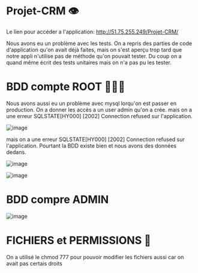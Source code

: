 # Projet-CRM 👁

Le lien pour accéder a l'application: http://51.75.255.249/Projet-CRM/

Nous avons eu un problème avec les tests. On a repris des parties de code d'application qu'on avait déjà faites, mais on s'est aperçu trop tard que notre appli n'utilise pas de méthode qu'on pouvait tester. Du coup on a quand même écrit des tests unitaires mais on n'a pas pu les tester.
 # BDD compte ROOT 👨🏼‍✈️

Nous avons aussi eu un problème avec mysql lorqu'on est passer en production. On a donner les accès a un user admin qu'on a crée. mais on a une erreur SQLSTATE[HY000] [2002] Connection refused sur l'application.

![image](https://user-images.githubusercontent.com/62374845/183258886-baa0554c-b373-4e55-a7be-eb17e01fc527.png)

mais on a une erreur SQLSTATE[HY000] [2002] Connection refused sur l'application.
Pourtant la BDD existe bien et nous avons des données dedans.

![image](https://user-images.githubusercontent.com/62374845/183258976-233be117-6cfc-4537-be69-55d6d9efd5f4.png)

![image](https://user-images.githubusercontent.com/62374845/183258971-1c28c06b-dbc4-468c-9c28-b3ea59d2ee79.png)

# BDD compre ADMIN 


![image](https://user-images.githubusercontent.com/105059287/183259860-3f0def17-f7b3-4dae-901c-375a4eaac4a0.png)


# FICHIERS et PERMISSIONS 🚧

On a utilisé le chmod 777 pour pouvoir modifier les fichiers aussi car on avait pas certais droits 
